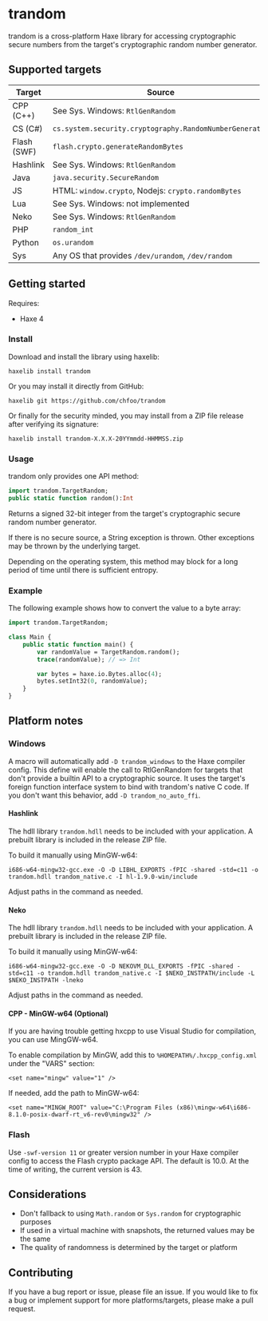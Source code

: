 # trandom

trandom is a cross-platform Haxe library for accessing cryptographic secure numbers from the target's cryptographic random number generator.

## Supported targets

| Target | Source |
|--------|--------|
| CPP (C++) | See Sys. Windows: `RtlGenRandom` |
| CS (C#) | `cs.system.security.cryptography.RandomNumberGenerator` |
| Flash (SWF) | `flash.crypto.generateRandomBytes` |
| Hashlink |See Sys. Windows: `RtlGenRandom` |
| Java | `java.security.SecureRandom` |
| JS | HTML: `window.crypto`, Nodejs: `crypto.randomBytes` |
| Lua | See Sys. Windows: not implemented |
| Neko | See Sys. Windows: `RtlGenRandom` |
| PHP | `random_int` |
| Python | `os.urandom` |
| Sys | Any OS that provides `/dev/urandom`, `/dev/random` |

## Getting started

Requires:

* Haxe 4

### Install

Download and install the library using haxelib:

    haxelib install trandom

Or you may install it directly from GitHub:

    haxelib git https://github.com/chfoo/trandom

Or finally for the security minded, you may install from a ZIP file release after verifying its signature:

    haxelib install trandom-X.X.X-20YYmmdd-HHMMSS.zip

### Usage

trandom only provides one API method:

```haxe
import trandom.TargetRandom;
public static function random():Int
```

Returns a signed 32-bit integer from the target's cryptographic secure random number generator.

If there is no secure source, a String exception is thrown. Other exceptions may be thrown by the underlying target.

 Depending on the operating system, this method may block for a long period of time until there is sufficient entropy.

### Example

The following example shows how to convert the value to a byte array:

```haxe
import trandom.TargetRandom;

class Main {
    public static function main() {
        var randomValue = TargetRandom.random();
        trace(randomValue); // => Int

        var bytes = haxe.io.Bytes.alloc(4);
        bytes.setInt32(0, randomValue);
    }
}
```

## Platform notes

### Windows

A macro will automatically add `-D trandom_windows` to the Haxe compiler config. This define will enable the call to RtlGenRandom for targets that don't provide a builtin API to a cryptographic source. It uses the target's foreign function interface system to bind with trandom's native C code. If you don't want this behavior, add `-D trandom_no_auto_ffi`.

#### Hashlink

The hdll library `trandom.hdll` needs to be included with your application. A prebuilt library is included in the release ZIP file.

To build it manually using MinGW-w64:

    i686-w64-mingw32-gcc.exe -O -D LIBHL_EXPORTS -fPIC -shared -std=c11 -o trandom.hdll trandom_native.c -I hl-1.9.0-win/include

Adjust paths in the command as needed.

#### Neko

The hdll library `trandom.hdll` needs to be included with your application. A prebuilt library is included in the release ZIP file.

To build it manually using MinGW-w64:

    i686-w64-mingw32-gcc.exe -O -D NEKOVM_DLL_EXPORTS -fPIC -shared -std=c11 -o trandom.hdll trandom_native.c -I $NEKO_INSTPATH/include -L $NEKO_INSTPATH -lneko

Adjust paths in the command as needed.

#### CPP - MinGW-w64 (Optional)

If you are having trouble getting hxcpp to use Visual Studio for compilation, you can use MingGW-w64.

To enable compilation by MinGW, add this to `%HOMEPATH%/.hxcpp_config.xml` under the "VARS" section:

    <set name="mingw" value="1" />

If needed, add the path to MinGW-w64:

    <set name="MINGW_ROOT" value="C:\Program Files (x86)\mingw-w64\i686-8.1.0-posix-dwarf-rt_v6-rev0\mingw32" />

### Flash

Use `-swf-version 11` or greater version number in your Haxe compiler config to access the Flash crypto package API. The default is 10.0. At the time of writing, the current version is 43.

## Considerations

* Don't fallback to using `Math.random` or `Sys.random` for cryptographic purposes
* If used in a virtual machine with snapshots, the returned values may be the same
* The quality of randomness is determined by the target or platform

## Contributing

If you have a bug report or issue, please file an issue. If you would like to fix a bug or implement support for more platforms/targets, please make a pull request.
